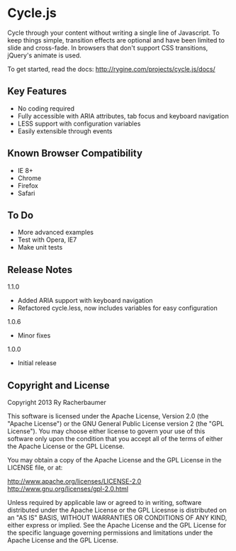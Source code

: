 Cycle.js
=================

Cycle through your content without writing a single line of Javascript. To keep things simple, transition effects are optional and have been limited to slide and cross-fade. In browsers that don't support CSS transitions, jQuery's animate is used.

To get started, read the docs: http://rygine.com/projects/cycle.js/docs/

Key Features
--------------------

* No coding required
* Fully accessible with ARIA attributes, tab focus and keyboard navigation
* LESS support with configuration variables
* Easily extensible through events

Known Browser Compatibility
--------------------

* IE 8+
* Chrome
* Firefox
* Safari

To Do
--------------------

* More advanced examples
* Test with Opera, IE7
* Make unit tests

Release Notes
--------------------

1.1.0
* Added ARIA support with keyboard navigation
* Refactored cycle.less, now includes variables for easy configuration

1.0.6
* Minor fixes

1.0.0
* Initial release

Copyright and License
---------------------

Copyright 2013 Ry Racherbaumer

This software is licensed under the Apache License, Version 2.0 (the "Apache License") or the GNU 
General Public License version 2 (the "GPL License"). You may choose either license to govern your 
use of this software only upon the condition that you accept all of the terms of either the Apache 
License or the GPL License. 

You may obtain a copy of the Apache License and the GPL License in the LICENSE file, or at:

http://www.apache.org/licenses/LICENSE-2.0
http://www.gnu.org/licenses/gpl-2.0.html

Unless required by applicable law or agreed to in writing, software distributed under the Apache License 
or the GPL Licesnse is distributed on an "AS IS" BASIS, WITHOUT WARRANTIES OR CONDITIONS OF ANY KIND, 
either express or implied. See the Apache License and the GPL License for the specific language governing 
permissions and limitations under the Apache License and the GPL License.
